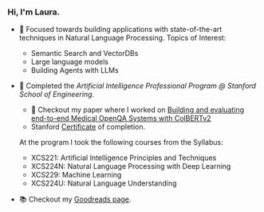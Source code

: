 ### Hi, I'm Laura.

- 🌟 Focused towards building applications with state-of-the-art techniques in Natural Language Processing.
  Topics of Interest:
  - Semantic Search and VectorDBs
  - Large language models
  - Building Agents with LLMs  

- 🔭 Completed the *Artificial Intelligence Professional Program @ Stanford School of Engineering*. 
  - 💬 Checkout my paper where I worked on [Building and evaluating end-to-end Medical OpenQA Systems with ColBERTv2](http://dx.doi.org/10.13140/RG.2.2.32878.83520)
  - Stanford [Certificate](https://digitalcredential.stanford.edu/check/DBC7D506CC210CD0042A7A2F879DD61C15576F14130EB500F0BA3885DB5399D0bXNWS1RMakpENnVGaDdjWmFDanpDL3J4MHdwaFZUSUxEeWJSejNCTkFIVHc1SmFK) of completion. 
  
  At the program I took the following courses from the Syllabus: 
  - XCS221: Artificial Intelligence Principles and Techniques
  - XCS224N: Natural Language Processing with Deep Learning 
  - XCS229: Machine Learning
  - XCS224U: Natural Language Understanding
  
- :books: Checkout my [Goodreads page](https://www.goodreads.com/user/show/27341677-laura-uzcategui). 

<!--
**laurauzcategui/laurauzcategui** is a ✨ _special_ ✨ repository because its `README.md` (this file) appears on your GitHub profile.

Here are some ideas to get you started:

- 🔭 I’m currently working on ...
- 🌱 I’m currently learning ...
- 👯 I’m looking to collaborate on ...
- 🤔 I’m looking for help with ...
- 💬 Ask me about ...
- 📫 How to reach me: ...
- 😄 Pronouns: ...
- ⚡ Fun fact: ...
-->
